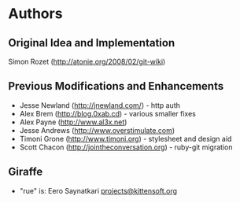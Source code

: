  Authors
=========

 Original Idea and Implementation
----------------------------------

Simon Rozet (http://atonie.org/2008/02/git-wiki)


 Previous Modifications and Enhancements
-----------------------------------------

- Jesse Newland (http://jnewland.com/) - http auth
- Alex Brem (http://blog.0xab.cd) - various smaller fixes
- Alex Payne (http://www.al3x.net)
- Jesse Andrews (http://www.overstimulate.com)
- Timoni Grone (http://www.timoni.org) - stylesheet and design aid
- Scott Chacon (http://jointheconversation.org) - ruby-git migration


 Giraffe
---------

- "rue" is: Eero Saynatkari <projects@kittensoft.org>

